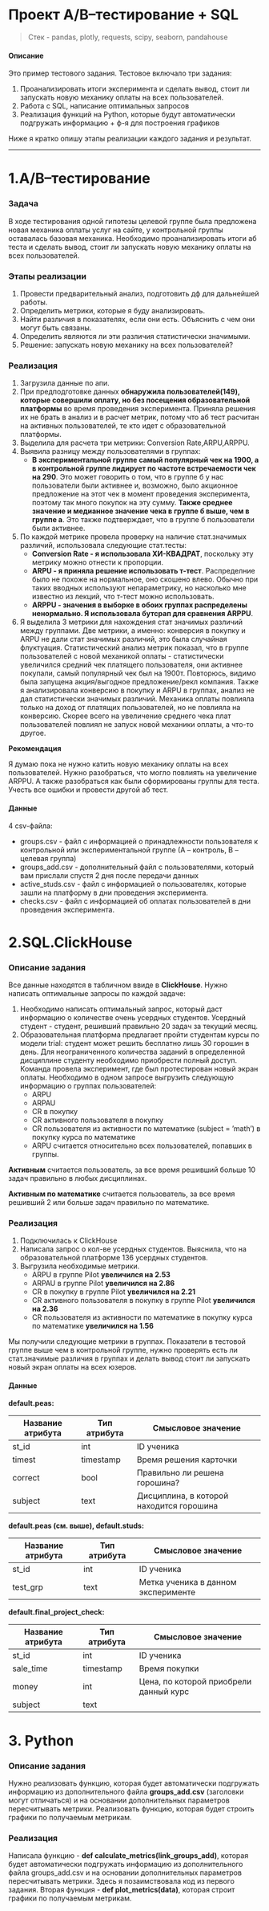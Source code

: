 # Проект A/B–тестирование + SQL
> Стек - pandas, plotly, requests, scipy, seaborn, pandahouse

#### Описание 
Это пример тестового задания. Тестовое включало три задания:
1. Проанализировать итоги эксперимента и сделать вывод, стоит ли запускать новую механику оплаты на всех пользователей.
2. Работа с SQL, написание оптимальных запросов
3. Реализация функций на Python, которые будут автоматически подгружать информацию + ф-я для построения графиков

Ниже я кратко опишу этапы реализации каждого задания и результат.
____
# 1.A/B–тестирование

### Задача
В ходе тестирования одной гипотезы целевой группе была предложена новая механика оплаты услуг на сайте, у контрольной группы оставалась базовая механика. 
Необходимо проанализировать итоги аб теста  и сделать вывод, стоит ли запускать новую механику оплаты на всех пользователей.

### Этапы реализации
1. Провести предварительный анализ, подготовить дф для дальнейшей работы. 
2. Определить метрики, которые я буду анализировать.
3. Найти различия в показателях, если они есть. Объяснить с чем они могут быть связаны.
4. Определить являются ли эти различия статистически значимыми.
6. Решение: запускать новую механику на всех пользователей?

### Реализация
1. Загрузила данные по апи.
2. При предподготовке данных **обнаружила пользователей(149), которые совершили оплату, но без посещения образовательной платформы** во время проведения эксперимента. Приняла решения их не брать в анализ и в расчет метрик, потому что аб тест расчитан на активных пользователей, те кто идет с образовательной платформы.
3. Выделила для расчета три метрики: Conversion Rate,ARPU,ARPPU.
4. Выявила разницу между пользователями в группах:
     - **В экспериментальной группе cамый популярный чек на 1900, а в контрольной группе лидирует по частоте встречаемости чек на 290**. Это может говорить о том, что в группе б у нас пользователи были активнее и, возможно, было акционное предложение на этот чек в момент проведения эксперимента, поэтому так много покупок на эту сумму. 
**Также среднее значение и медианное значение чека в группе б выше, чем в группе а**. Это также подтверждает, что в группе б пользователи были активнее. 
5. По каждой метрике провела проверку на наличие стат.значимых различий, использовала следующие стат.тесты:
     - **Conversion Rate - я использовала ХИ-КВАДРАТ**, поскольку эту метрику можно отнести к пропорции. 
     - **ARPU - я приняла решение использовать т-тест**. Распределние было не похоже на нормальное, оно скошено влево. Обычно при таких вводных используют непараметрику, но насколько мне известно из лекций, что т-тест можно использовать.
     - **ARPPU - значения в выборке в обоих группах распределены ненормально. Я использовала бутсрап для сравнения ARPPU**.
6. Я выделила 3 метрики для нахождения стат значимых различий между группами. Две метрики, а именно: конверсия в покупку и ARPU не дали стат значимых различий, это была случайная флуктуация. Статистический анализ метрик показал, что в группе пользователей с новой механикой оплаты - статистически увеличился средний чек платящего пользователя, они активнее покупали, самый популярный чек был на 1900т. Повторюсь, видимо была запущена акция/выгодное предложение/рекл компания. Также я анализировала конверсию в покупку и ARPU в группах, анализ не дал статистически значимых различий. Механика оплаты повлияла только на доход от платящих пользователей, но не повлияла на конверсию. Скорее всего на увеличение среднего чека плат пользователей повлиял не запуск новой механики оплаты, а что-то другое.

**Рекомендация** 

Я думаю пока не нужно катить новую механику оплаты на всех пользователей. Нужно разобраться, что могло повлиять на увеличение ARPPU. А также разобраться как были сформированы группы для теста. Учесть все ошибки и провести другой аб тест.

#### Данные
4 csv-файла:
- groups.csv - файл с информацией о принадлежности пользователя к контрольной или экспериментальной группе (А – контроль, B – целевая группа) 
- groups_add.csv - дополнительный файл с пользователями, который вам прислали спустя 2 дня после передачи данных
- active_studs.csv - файл с информацией о пользователях, которые зашли на платформу в дни проведения эксперимента. 
- checks.csv - файл с информацией об оплатах пользователей в дни проведения эксперимента.
  
# 2.SQL.ClickHouse

### Описание задания
Все данные находятся в табличном ввиде в **ClickHouse**. Нужно написать оптимальные запросы по каждой задаче: 
1. Необходимо написать оптимальный запрос, который даст информацию о количестве очень усердных студентов. Усердный студент -  студент, решивший правильно 20 задач за текущий месяц.
2. Образовательная платформа предлагает пройти студентам курсы по модели trial: студент может решить бесплатно лишь 30 горошин в день. Для неограниченного количества заданий в определенной дисциплине студенту необходимо приобрести полный доступ. Команда провела эксперимент, где был протестирован новый экран оплаты. Необходимо в одном запросе выгрузить следующую информацию о группах пользователей:
   - ARPU
   - ARPAU
   - CR в покупку
   - СR активного пользователя в покупку
   - CR пользователя из активности по математике (subject = ’math’) в покупку курса по математике
   - ARPU считается относительно всех пользователей, попавших в группы.
     
**Активным** считается пользователь, за все время решивший больше 10 задач правильно в любых дисциплинах.

**Активным по математике** считается пользователь, за все время решивший 2 или больше задач правильно по математике.

### Реализация
1. Подключилась к ClickHouse
2. Написала запрос о кол-ве усердных студентов. Выяснила, что на образовательной платформе 136 усердных студентов.
3. Выгрузила необходимые метрики.
   - ARPU в группе Pilot **увеличился на 2.53**
   - ARPAU в группе Pilot **увеличился на 2.86**
   - CR в покупку в группе Pilot **увеличился на 2.21**
   - CR активного пользователя в покупку в группе Pilot **увеличился на 2.36**
   - CR пользователя из активности по математике в покупку курса по математике **увеличился на 1.56**

Мы получили следующие метрики в группах. Показатели в тестовой группе выше чем в контрольной группе, нужно проверять есть ли стат.значимые различия в группах и делать вывод стоит ли запускать новый экран оплаты на всех юзеров. 

#### Данные

**default.peas:**

|Название атрибута|Тип атрибута|Смысловое значение|
|-----------------|------------|------------------|
|st_id|	int|	ID ученика|
|timest|	timestamp|	Время решения карточки|
|correct|	bool|	Правильно ли решена горошина?|
|subject|	text|	Дисциплина, в которой находится горошина|

**default.peas (см. выше), default.studs:**

|Название атрибута|Тип атрибута|Смысловое значение|
|-----------------|------------|------------------|
|st_id|	int|ID ученика|
|test_grp|text|Метка ученика в данном эксперименте|

**default.final_project_check:**

|Название атрибута|Тип атрибута|Смысловое значение|
|-----------------|------------|------------------|
|st_id|int|ID ученика|
|sale_time|timestamp|Время покупки|
|money|int|Цена, по которой приобрели данный курс|
|subject|text|


# 3. Python

### Описание задания
Нужно реализовать функцию, которая будет автоматически подгружать информацию из дополнительного файла **groups_add.csv** (заголовки могут отличаться) и на основании дополнительных параметров пересчитывать метрики. Реализовать функцию, которая будет строить графики по получаемым метрикам.

### Реализация
Написала функцию - **def calculate_metrics(link_groups_add)**, которая будет автоматически подгружать информацию из дополнительного файла groups_add.csv и на основании дополнительных параметров пересчитывать метрики. Здесь я позаимствовала код из первого задания. 
Вторая функция - **def plot_metrics(data)**, которая строит графики по получаемым метрикам. 

    

